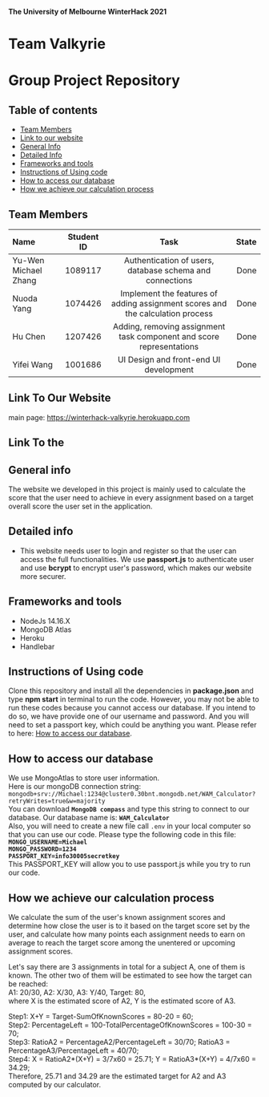 **The University of Melbourne WinterHack 2021**
# Team Valkyrie
# Group Project Repository

## Table of contents
* [Team Members](#team-members)
* [Link to our website](#link-to-our-website)
* [General Info](#general-info)
* [Detailed Info](#detailed-info)
* [Frameworks and tools](#frameworks-and-tools)
* [Instructions of Using code](#instructions-of-Using-code)
* [How to access our database](#how-to-access-our-database)
* [How we achieve our calculation process](#how-we-achieve-our-calculation-process)


## Team Members

| Name | Student ID| Task | State |
| :---         |     :---:      |     :---:      |          ---: |
| Yu-Wen Michael Zhang  |1089117| Authentication of users, database schema and connections|  Done |
| Nuoda Yang  |1074426| Implement the features of adding assignment scores and the calculation process|  Done |
| Hu Chen  |1207426| Adding, removing assignment task component and score representations |  Done |
| Yifei Wang  |1001686| UI Design and front-end UI development |  Done |

## Link To Our Website
main page:
https://winterhack-valkyrie.herokuapp.com

## Link To the 
## General info
The website we developed in this project is mainly used to calculate the score that the user need to achieve in every assignment based on a target overall score the user set in the application.

## Detailed info
* This website needs user to login and register so that the user can access the full functionalities. We use **passport.js** to authenticate user and use **bcrypt** to encrypt user's password, which makes our website more securer. <br />

## Frameworks and tools
* NodeJs 14.16.X
* MongoDB Atlas
* Heroku 
* Handlebar

## Instructions of Using code
Clone this repository and install all the dependencies in **package.json** and type **npm start** in terminal to run the code. However, you may not be able to run these codes because you cannot access our database. If you intend to do so, we have provide one of our username and password. And you will need to set a passport key, which could be anything you want. Please refer to here: [How to access our database](#how-to-access-our-database).

## How to access our database
We use MongoAtlas to store user information.<br />
Here is our mongoDB connection string:<br />
`mongodb+srv://Michael:1234@cluster0.30bnt.mongodb.net/WAM_Calculator?retryWrites=true&w=majority` <br />
You can download **`MongoDB compass`** and type this string to connect to our database.
Our database name is: **`WAM_Calculator`**<br />
Also, you will need to create a new file call `.env` in your local computer so that you can use our code. Please type the following code in this file:<br />
**`MONGO_USERNAME=Michael`**<br />
**`MONGO_PASSWORD=1234`**<br />
**`PASSPORT_KEY=info30005secretkey`**</br>
This PASSPORT_KEY will allow you to use passport.js while you try to run our code.

## How we achieve our calculation process
We calculate the sum of the user's known assignment scores and determine how close the user is to it based on the target score set by the user, and calculate how many points each assignment needs to earn on average to reach the target score among the unentered or upcoming assignment scores.

Let's say there are 3 assignments in total for a subject A, one of them is known. The other two of them will be estimated to see how the target can be reached:<br />
A1: 20/30, A2: X/30, A3: Y/40, Target: 80,<br />
where X is the estimated score of A2, Y is the estimated score of A3.<br />

Step1: X+Y = Target-SumOfKnownScores = 80-20 = 60;<br />
Step2: PercentageLeft = 100-TotalPercentageOfKnownScores = 100-30 = 70;<br />
Step3: RatioA2 = PercentageA2/PercentageLeft = 30/70; RatioA3 = PercentageA3/PercentageLeft = 40/70;<br />
Step4: X = RatioA2*(X+Y) = 3/7x60 = 25.71; Y = RatioA3*(X+Y) = 4/7x60 = 34.29;<br />
Therefore, 25.71 and 34.29 are the estimated target for A2 and A3 computed by our calculator.
